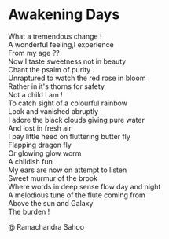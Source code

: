 # Awakening Days

What a tremendous change !  
A wonderful feeling,I experience  
From my age ??   
Now I taste sweetness not in beauty  
Chant the psalm of purity .  
Unraptured to watch the red rose in bloom  
Rather in it's thorns for safety  
Not a child I am !   
To catch sight of a colourful rainbow  
Look and vanished abruptly  
I adore the black clouds giving pure water  
And lost in fresh air  
I pay little heed on fluttering butter fly  
Flapping dragon fly  
Or glowing glow worm   
A childish fun  
My ears are now on attempt to listen  
Sweet murmur of the brook   
Where words in deep sense flow day and night  
A melodious tune of the flute coming from  
 Above the sun and Galaxy  
The burden !  

@ Ramachandra Sahoo
